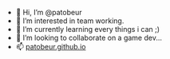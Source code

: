 - 👋 Hi, I’m @patobeur
- 👀 I’m interested in team working.
- 🌱 I’m currently learning every things i can ;)
- 💞️ I’m looking to collaborate on a game dev...
- 📫 [patobeur.github.io](http://patobeur.github.io)

<!---
patobeur/patobeur is a ✨ special ✨ repository because its `README.md` (this file) appears on your GitHub profile.
You can click the Preview link to take a look at your changes.
--->
